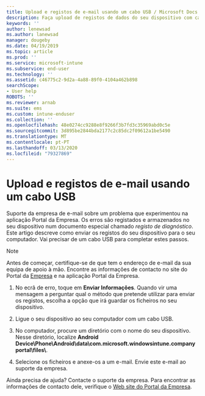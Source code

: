 ```yaml
---
title: Upload e registos de e-mail usando um cabo USB / Microsoft Docs
description: Faça upload de registos de dados do seu dispositivo com cabo USB
keywords: ''
author: lenewsad
ms.author: lanewsad
manager: dougeby
ms.date: 04/19/2019
ms.topic: article
ms.prod: ''
ms.service: microsoft-intune
ms.subservice: end-user
ms.technology: ''
ms.assetid: c46775c2-9d2a-4a88-89f0-4104a462b898
searchScope:
- User help
ROBOTS: ''
ms.reviewer: arnab
ms.suite: ems
ms.custom: intune-enduser
ms.collection: ''
ms.openlocfilehash: 48e0274cc9288e8f9266f3b7fd3c35969abd0c5e
ms.sourcegitcommit: 3d895be2844bda2177c2c85dc2f09612a1be5490
ms.translationtype: MT
ms.contentlocale: pt-PT
ms.lasthandoff: 03/13/2020
ms.locfileid: "79327869"
---
```

# <a name="upload-and-email-logs-using-a-usb-cable"></a>Upload e registos de e-mail usando um cabo USB

Suporte da empresa de e-mail sobre um problema que experimentou na aplicação Portal da Empresa. Os erros são registados e armazenados no seu dispositivo num documento especial chamado _registo de diagnóstico_. Este artigo descreve como enviar os registos do seu dispositivo para o seu computador. Vai precisar de um cabo USB para completar estes passos.   

> [!Note]
> Antes de começar, certifique-se de que tem o endereço de e-mail da sua equipa de apoio à mão. Encontre as informações de contacto no site do Portal da [Empresa](https://go.microsoft.com/fwlink/?linkid=2010980) e na aplicação Portal da Empresa. 

1. No ecrã de erro, toque em **Enviar Informações**. Quando vir uma mensagem a perguntar qual o método que pretende utilizar para enviar os registos, escolha a opção que irá guardar os ficheiros no seu dispositivo.  

2. Ligue o seu dispositivo ao seu computador com um cabo USB. 

3. No computador, procure um diretório com o nome do seu dispositivo. Nesse diretório, localize <strong>Android Device\Phone\Android\data\com.microsoft.windowsintune.companyportal\files\\</strong>.

4. Selecione os ficheiros e anexe-os a um e-mail. Envie este e-mail ao suporte da empresa.

Ainda precisa de ajuda? Contacte o suporte da empresa. Para encontrar as informações de contacto dele, verifique o [Web site do Portal da Empresa](https://go.microsoft.com/fwlink/?linkid=2010980).
